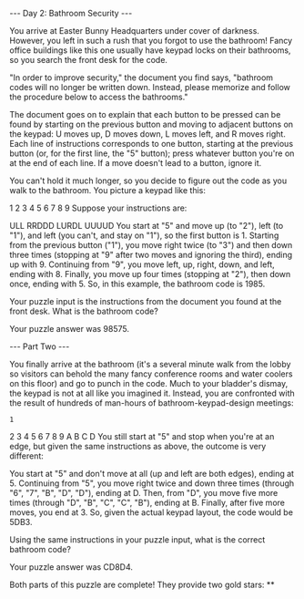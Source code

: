 --- Day 2: Bathroom Security ---

You arrive at Easter Bunny Headquarters under cover of darkness. However, you left in such a rush that you forgot to use the bathroom! Fancy office buildings like this one usually have keypad locks on their bathrooms, so you search the front desk for the code.

"In order to improve security," the document you find says, "bathroom codes will no longer be written down. Instead, please memorize and follow the procedure below to access the bathrooms."

The document goes on to explain that each button to be pressed can be found by starting on the previous button and moving to adjacent buttons on the keypad: U moves up, D moves down, L moves left, and R moves right. Each line of instructions corresponds to one button, starting at the previous button (or, for the first line, the "5" button); press whatever button you're on at the end of each line. If a move doesn't lead to a button, ignore it.

You can't hold it much longer, so you decide to figure out the code as you walk to the bathroom. You picture a keypad like this:

1 2 3
4 5 6
7 8 9
Suppose your instructions are:

ULL
RRDDD
LURDL
UUUUD
You start at "5" and move up (to "2"), left (to "1"), and left (you can't, and stay on "1"), so the first button is 1.
Starting from the previous button ("1"), you move right twice (to "3") and then down three times (stopping at "9" after two moves and ignoring the third), ending up with 9.
Continuing from "9", you move left, up, right, down, and left, ending with 8.
Finally, you move up four times (stopping at "2"), then down once, ending with 5.
So, in this example, the bathroom code is 1985.

Your puzzle input is the instructions from the document you found at the front desk. What is the bathroom code?

Your puzzle answer was 98575.

--- Part Two ---

You finally arrive at the bathroom (it's a several minute walk from the lobby so visitors can behold the many fancy conference rooms and water coolers on this floor) and go to punch in the code. Much to your bladder's dismay, the keypad is not at all like you imagined it. Instead, you are confronted with the result of hundreds of man-hours of bathroom-keypad-design meetings:

    1
  2 3 4
5 6 7 8 9
  A B C
    D
You still start at "5" and stop when you're at an edge, but given the same instructions as above, the outcome is very different:

You start at "5" and don't move at all (up and left are both edges), ending at 5.
Continuing from "5", you move right twice and down three times (through "6", "7", "B", "D", "D"), ending at D.
Then, from "D", you move five more times (through "D", "B", "C", "C", "B"), ending at B.
Finally, after five more moves, you end at 3.
So, given the actual keypad layout, the code would be 5DB3.

Using the same instructions in your puzzle input, what is the correct bathroom code?

Your puzzle answer was CD8D4.

Both parts of this puzzle are complete! They provide two gold stars: **
